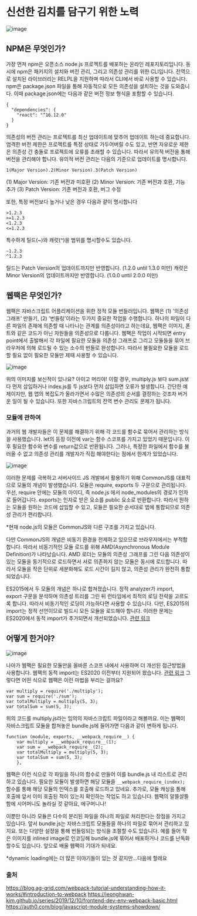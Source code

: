 # 신선한 김치를 담구기 위한 노력

![image](https://user-images.githubusercontent.com/75231844/170657331-e12419b3-fb62-4217-bb31-c197c47e6384.png)

## NPM은 무엇인가?

가장 먼저 npm은 오픈소스 node.js 프로젝트를 배포하는 온라인 레포지토리입니다. 동시에 npm은 패키지의 설치와 버전 관리, 그리고 의존성 관리를 위한 CLI입니다. 전역으로 설치된 라이브러리는 RELPL을 지원하며 따라서 CLI에서 바로 사용할 수 있습니다. npm은 package.json 파일을 통해 자동적으로 모든 의존성을 설치하는 것을 도와줍니다. 이때 package.json에는 다음과 같은 버전 정보 형식을 포함할 수 있습니다.

```
{
  "dependencies": {
    "react": "^16.12.0"
  }
}
```

의존성의 버전 관리는 프로젝트를 최신 업데이트에 맞추어 업데이트 하는데 중요합니다. 엄격한 버전 제한은 프로젝트를 특정 상태로 가두어버릴 수도 있고, 반면 자유로운 제한은 의존성 간 충돌로 프로젝트에 오류를 초래할 수 있습니다. 따라서 유의적 버전을 통해 버전을 관리해야 합니다. 유의적 버전 관리는 다음의 기준으로 업데이트를 명시합니다.

``1(Major Version).2(Minor Version).3(Patch Version)``

  (1) Major Version: 기존 버전과 미호환
  (2) Minor Version: 기존 버전과 호환, 기능 추가
  (3) Patch Version: 기존 버전과 호환, 버그 수정
 
 또한, 특정 버전보다 높거나 낮은 경우 다음과 같이 명시합니다
 
```
>1.2.3
>=1.2.3
<1.2.3
<=1.2.3

```
특수하게 틸드(~)와 캐럿(^)을 범위를 명시할수도 있습니다.
```
~1.2.3
^1.2.3
```
틸드는 Patch Version의 업데이트까지만 반영합니다. (1.2.0 until 1.3.0 미만) 
캐럿은 Minor Version의 업데이트까지만 반영합니다. (1.0.0 until 2.0.0 미만)

## 웹팩은 무엇인가?

웹팩은 자바스크립트 어플리케이션을 위한 정적 모듈 번들러입니다. 웹팩은 (1) '의존성 그래프' 만들기, (2) '번들링'이라는 두가지 중요한 작업을 수행합니다. 하나의 파일이 다른 파일의 존재에 의존할 때 나타나는 관계를 의존성이라고 하는데요, 웹팩은 이미지, 폰트와 같은 코드가 아닌 자원들을 의존성으로 다룹니다. 웹팩은 작업이 시작되면 entry point에서 출발해서 각 파일에 필요한 모듈을 의존성 그래프로 그리고 모듈들을 묶어 브라우저에 의해 로드될 수 있는 소수의 번들로 완성합니다. 따라서 불필요한 모듈을 로드할 필요 없이 필요한 모듈만 제때 사용할 수 있습니다.

![image](https://user-images.githubusercontent.com/75231844/170634212-ebb65cdd-4896-4a33-9725-a2b4c1a0fa5f.png)

위의 이미지를 보신적이 있나요? 아이고 머리야! 이럴 경우, multiply.js 보다 sum.js보다 먼저 삽입하거나 index.js를 두 js보다 먼저 삽입하면 오류가 발생합니다. 간단한 예제이지만, 웹 앱의 복잡도가 올라가면서 수많은 의존성의 순서를 결정하는 것조차 버거운 일이 될 수 있습니다. 또한 자바스크립트의 전역 변수 관리도 문제가 됩니다. 

### 모듈에 관하여

과거의 웹 개발자들은 이 문제를 해결하기 위해 각 코드를 함수로 묶어서 관리하는 방식을 사용했습니다. let의 등장 이전에 var는 함수 스코프를 가지고 있었기 때문입니다. 이후 필요한 함수와 변수를 return값으로 반환됩니다. 그러나, 특정한 파일에서 함수를 불러올 수 없고 의존성 관리를 개발자가 직접 해야한다는 점에서 한계가 있었습니다.

![image](https://user-images.githubusercontent.com/75231844/170656809-a5ed00d2-a7eb-450c-b680-b0c0844eebb5.png)

이러한 문제를 극복하고 서버사이드 JS 개발에서 활용하기 위해 CommonJS를 대표적으로 모듈의 개념이 발생했습니다. 모듈은 require, exports 두 구문으로 관리됩니다. 우선, require 안에는 모듈의 아이디, 즉 node.js 에서 node_modules의 경로가 인자로 들어갑니다. exports는 인자로 받은 요소를 public 요소로 반환합니다. 따라서 원하는 모듈을 원하는 코드에 삽입할 수 있고, 모듈은 필요한 순서대로 앱에 통합되므로 의존성 관리가 편리합니다. 

*현재 node.js의 모듈은 CommonJS와 다른 구조를 가지고 있습니다.

다만 CommonJS의 개념은 비동기 환경을 전제하고 있으므로 브라우저에서는 부적합합니다. 따라서 비동기적인 모듈 로드를 위해 AMD(Asynchronous Module Definition)가 나타났습니다. AMD 로더는 모듈의 의존성 그래프를 그린 다음 의존성이 있는 모듈을 동기적으로 로드하면서 서로 의존하지 않는 모듈은 동시에 로드합니다. 따라서 모듈을 작은 단위로 세분화해도 로드 시간이 길지 않고, 의존성 관리가 완전히 통합되었습니다.

ES2015에서 두 모듈의 개념은 하나로 합쳐졌습니다. 정적 analyzer가 import, export 구문을 분석하며 의존성 트리를 그린 뒤 런타임에서 최적의 로딩 전략을 고르도록 합니다. 따라서 비동기적인 로딩이 가능하다면 사용할 수 있습니다. 다만, ES2015의 import는 정적 선언이므로 빌드시 모든 모듈을 로드해야 합니다. 이러한 문제는 ES2020에서 동적 import가 추가되면서 개선되었습니다. [관련 링크](https://dmitripavlutin.com/ecmascript-modules-dynamic-import/#:~:text=To%20load%20dynamically%20a%20module,components%20of%20the%20imported%20module.)

## 어떻게 한거야?

![image](https://user-images.githubusercontent.com/75231844/170657009-0e1fbcbc-d467-42fe-a20d-fd98c995f887.png)

나아가 웹팩은 필요한 모듈만을 올바른 스코프 내에서 사용하며 더 개선된 접근방법을 사용합니다. 웹팩의 동적 import는 ES2020 이전부터 지원되어 왔습니다. [관련 링크](https://medium.com/front-end-weekly/webpack-and-dynamic-imports-doing-it-right-72549ff49234) 그렇다면 어떤 식으로 웹팩은 이런 마법을 부리는 걸까요?

```
var multiply = require('./multiply');
var sum = require('./sum');
var totalMultiply = multiply(5, 3);
var totalSum = sum(5, 3);
```

위의 코드를 multiply.js라는 임의의 자바스크립트 파일이라고 해볼까요. 이는 웹팩이 자바스크립트 모듈을 합쳐놓은 bundle.js에 들어가면 다음과 같이 변하게 됩니다.

```
function (module, exports, __webpack_require__) {
    var multiply = __webpack_require__(1);
    var sum = __webpack_require__(2);
    var totalMultiply = multiply(5, 3);
    var totalSum = sum(5, 3);
    },
```

웹팩은 이런 식으로 각 파일을 하나의 함수로 만들어 이를 bundle.js 내 리스트로 관리하고 있습니다. 필요한 모듈이 발생하면 해당 모듈을 ``__webpack_require_(index);`` 함수를 통해 해당 모듈의 인덱스를 호출해 로드하고 있네요. 추가로, 모듈 캐싱을 통해 호출에 앞서 이미 호출된 적이 있는지 확인하는 작업도 하고 있습니다. 웹팩의 알뜰살뜰함에 시어머니도 놀라실 것 같아요, 에구머니나!

이뿐만 아니라 모듈은 다수의 분리된 파일을 하나의 파일로 처리한다는 장점을 가지고 있습니다. 앞서 bundle.js는 자바스크립트 모듈들을 하나의 파일로 묶어서 관리하고 있지요. 또는 다양한 설정을 통해 번들링되는 방식을 조절할 수도 있습니다. 예를 들어 작은 이미지를 inlined image로 인코딩해 bundle.js에 묶어서 배포하거나 코드를 난독화 할수도 있습니다. 앞으로 배울 웹팩이 기대가 되네요.

*dynamic loading에는 더 많은 이야기들이 있는 것 같지만...다음에 할래요

### 출처
https://blog.ag-grid.com/webpack-tutorial-understanding-how-it-works/#introduction-to-webpack
https://jeonghwan-kim.github.io/series/2019/12/10/frontend-dev-env-webpack-basic.html
https://auth0.com/blog/javascript-module-systems-showdown/

